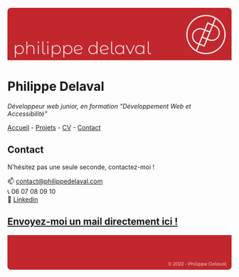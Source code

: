 ![dev picture](/images/header.png)

# Philippe Delaval

*Développeur web junior, en formation "Développement Web et Accessibilité"*

[Accueil](README.md) -
[Projets](projets.md) -
[CV](cv.md) -
[Contact](contact.md)

## Contact

N'hésitez pas une seule seconde, contactez-moi !

:mailbox: contact@philippedelaval.com  
:telephone_receiver: 06 07 08 09 10  
:pill:  [Linkedin](https://www.linkedin.com/in/philippe-delaval/)   

[Envoyez-moi un mail directement ici !](mailto:klareg@gmail.com?subject=[GitHub]%20Message%20en%20provenance%20de%20GitHub)
---

![dev picture](/images/footer.png)